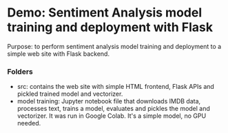 # Demo: Sentiment Analysis model training and deployment with Flask
Purpose: to perform sentiment analysis model training and deployment to a simple web site with Flask backend.
### Folders
- src: contains the web site with simple HTML frontend, Flask APIs and pickled trained model and vectorizer.
- model training: Jupyter notebook file that downloads IMDB data, processes text, trains a model, evaluates and pickles the model and vectorizer. It was run in Google Colab. It's a simple model, no GPU needed.